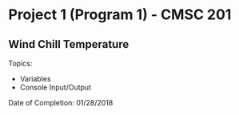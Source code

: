 # Project 1 (Program 1) - CMSC 201
## Wind Chill Temperature
Topics:
- Variables
- Console Input/Output

Date of Completion: 01/28/2018
